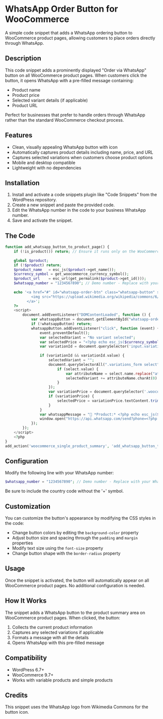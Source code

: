 # WhatsApp Order Button for WooCommerce

A simple code snippet that adds a WhatsApp ordering button to WooCommerce product pages, allowing customers to place orders directly through WhatsApp.

## Description

This code snippet adds a prominently displayed "Order via WhatsApp" button on all WooCommerce product pages. When customers click the button, it opens WhatsApp with a pre-filled message containing:

- Product name
- Product price
- Selected variant details (if applicable)
- Product URL

Perfect for businesses that prefer to handle orders through WhatsApp rather than the standard WooCommerce checkout process.

## Features

- Clean, visually appealing WhatsApp button with icon
- Automatically captures product details including name, price, and URL
- Captures selected variations when customers choose product options
- Mobile and desktop compatible
- Lightweight with no dependencies

## Installation

1. Install and activate a code snippets plugin like "Code Snippets" from the WordPress repository.
2. Create a new snippet and paste the provided code.
3. Edit the WhatsApp number in the code to your business WhatsApp number.
4. Save and activate the snippet.

## The Code

```php
function add_whatsapp_button_to_product_page() {
    if (!is_product()) return; // Ensure it runs only on the WooCommerce single product page
    
    global $product;
    if (!$product) return;
    $product_name   = esc_js($product->get_name());
    $currency_symbol = get_woocommerce_currency_symbol();
    $product_url    = esc_url(get_permalink($product->get_id()));
    $whatsapp_number = "1234567890"; // Demo number - Replace with your WhatsApp number
    
    echo '<a href="#" id="whatsapp-order-btn" class="whatsapp-button" style="display: flex; align-items: center; justify-content: center; gap: 8px; margin-top: 15px; padding: 10px 15px; background-color: #25D366; color: #fff; font-size: 16px; text-align: center; border-radius: 5px; text-decoration: none;">
            <img src="https://upload.wikimedia.org/wikipedia/commons/6/6b/WhatsApp.svg" alt="WhatsApp" style="width: 20px; height: 20px;"> Order via WhatsApp
          </a>';
    ?>
    <script>
        document.addEventListener("DOMContentLoaded", function () {
            var whatsappButton = document.getElementById("whatsapp-order-btn");
            if (!whatsappButton) return;
            whatsappButton.addEventListener("click", function (event) {
                event.preventDefault();
                var selectedVariant = "No variant selected";
                var selectedPrice = "<?php echo esc_js($currency_symbol . number_format((float) $product->get_price(), 2, '.', ',')); ?>";
                var variationId = document.querySelector('input.variation_id');
                
                if (variationId && variationId.value) {
                    selectedVariant = "";
                    document.querySelectorAll(".variations_form select").forEach(select => {
                        if (select.value) {
                            var attributeName = select.name.replace("attribute_", "").replace(/-/g, " ");
                            selectedVariant += attributeName.charAt(0).toUpperCase() + attributeName.slice(1) + ": " + select.options[select.selectedIndex].text + "\n";
                        }
                    });
                    var variationPrice = document.querySelector('.woocommerce-variation-price .price .amount');
                    if (variationPrice) {
                        selectedPrice = variationPrice.textContent.trim();
                    }
                }
                var whatsappMessage = "🛒 *Product:* <?php echo esc_js($product_name); ?>\n💰 *Price:* " + selectedPrice + "\n📌 *Selected Variant:*\n" + selectedVariant + "🔗 *Link:* <?php echo esc_url($product_url); ?>";
                window.open("https://api.whatsapp.com/send?phone=<?php echo esc_js($whatsapp_number); ?>&text=" + encodeURIComponent(whatsappMessage), "_blank");
            });
        });
    </script>
    <?php
}
add_action('woocommerce_single_product_summary', 'add_whatsapp_button_to_product_page', 30);
```

## Configuration

Modify the following line with your WhatsApp number:

```php
$whatsapp_number = "1234567890"; // Demo number - Replace with your WhatsApp number
```

Be sure to include the country code without the '+' symbol.

## Customization

You can customize the button's appearance by modifying the CSS styles in the code:

- Change button colors by editing the `background-color` property
- Adjust button size and spacing through the `padding` and `margin` properties
- Modify text size using the `font-size` property
- Change button shape with the `border-radius` property

## Usage

Once the snippet is activated, the button will automatically appear on all WooCommerce product pages. No additional configuration is needed.

## How It Works

The snippet adds a WhatsApp button to the product summary area on WooCommerce product pages. When clicked, the button:

1. Collects the current product information
2. Captures any selected variations if applicable
3. Formats a message with all the details
4. Opens WhatsApp with this pre-filled message

## Compatibility

- WordPress 6.7+
- WooCommerce 9.7+
- Works with variable products and simple products

## Credits

This snippet uses the WhatsApp logo from Wikimedia Commons for the button icon.
